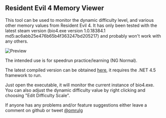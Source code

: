 Resident Evil 4 Memory Viewer
-------

This tool can be used to monitor the dynamic difficulty level, and various other memory values from Resident Evil 4. It has only been tested with the latest steam version (bio4.exe version 1.0.18384.1 md5:ac6abb25e476b65b4f363247bd205217) and probably won't work with any others. 

![Preview](http://i.imgur.com/UcdoAJK.png)

The intended use is for speedrun practice/learning (NG Normal).

The latest compiled version can be obtained [here](https://mega.co.nz/#!vBZznCTB!GdUa15EucA65rc4G9IRobAiwb2a3v47VIm4dYURvOb8), it requires the .NET 4.5 framework to run.

Just open the executable, it will monitor the current instance of bio4.exe. You can also adjust the dynamic difficulty value by right clicking and choosing "Edit Difficulty Scale".

If anyone has any problems and/or feature suggestions either leave a comment on github or tweet [@omrulg](https://twitter.com/omrulg)